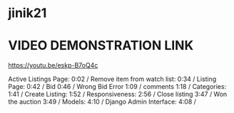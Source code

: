 # jinik21 
# VIDEO DEMONSTRATION LINK 

https://youtu.be/eskp-B7oQ4c

Active Listings Page: 0:02 /
Remove item from watch list: 0:34 /
Listing Page: 0:42 /
Bid 0:46 /
Wrong Bid Error 1:09 /
comments 1:18 /
Categories: 1:41 /
Create Listing: 1:52 /
Responsiveness: 2:56 /
Close listing 3:47 /
Won the auction 3:49 /
Models: 4:10 /
Django Admin Interface: 4:08 /
